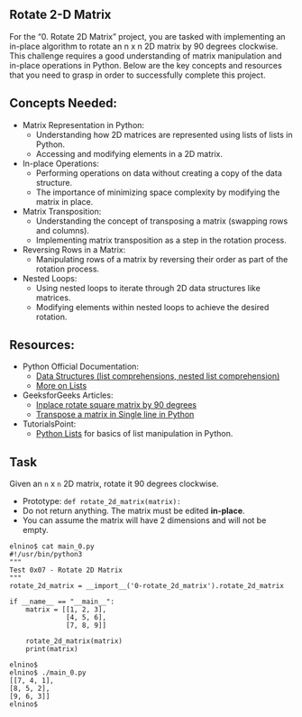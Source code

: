## Rotate 2-D Matrix

For the “0. Rotate 2D Matrix” project, you are tasked with implementing an in-place algorithm to rotate an n x n 2D matrix by 90 degrees clockwise. This challenge requires a good understanding of matrix manipulation and in-place operations in Python. Below are the key concepts and resources that you need to grasp in order to successfully complete this project.

## Concepts Needed:
- Matrix Representation in Python:
  - Understanding how 2D matrices are represented using lists of lists in Python.
  - Accessing and modifying elements in a 2D matrix.
- In-place Operations:
  - Performing operations on data without creating a copy of the data structure.
  - The importance of minimizing space complexity by modifying the matrix in place.
- Matrix Transposition:
  - Understanding the concept of transposing a matrix (swapping rows and columns).
  - Implementing matrix transposition as a step in the rotation process.
- Reversing Rows in a Matrix:
  - Manipulating rows of a matrix by reversing their order as part of the rotation process.
- Nested Loops:
  - Using nested loops to iterate through 2D data structures like matrices.
  - Modifying elements within nested loops to achieve the desired rotation.

## Resources:
- Python Official Documentation:
  - [Data Structures (list comprehensions, nested list comprehension)](https://docs.python.org/3/tutorial/datastructures.html)
  - [More on Lists](https://docs.python.org/3/tutorial/datastructures.html#more-on-lists)
- GeeksforGeeks Articles:
  - [Inplace rotate square matrix by 90 degrees](https://www.geeksforgeeks.org/inplace-rotate-square-matrix-by-90-degrees/)
  - [Transpose a matrix in Single line in Python](https://www.geeksforgeeks.org/transpose-matrix-single-line-python/)
- TutorialsPoint:
  - [Python Lists](https://www.tutorialspoint.com/python/python_lists.htm) for basics of list manipulation in Python.

## Task
Given an `n` x `n` 2D matrix, rotate it 90 degrees clockwise.
  - Prototype: `def rotate_2d_matrix(matrix):`
  - Do not return anything. The matrix must be edited __in-place__.
  - You can assume the matrix will have 2 dimensions and will not be empty.

```
elnino$ cat main_0.py
#!/usr/bin/python3
"""
Test 0x07 - Rotate 2D Matrix
"""
rotate_2d_matrix = __import__('0-rotate_2d_matrix').rotate_2d_matrix

if __name__ == "__main__":
    matrix = [[1, 2, 3],
              [4, 5, 6],
              [7, 8, 9]]

    rotate_2d_matrix(matrix)
    print(matrix)

elnino$
elnino$ ./main_0.py
[[7, 4, 1],
[8, 5, 2],
[9, 6, 3]]
elnino$
```
